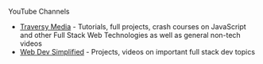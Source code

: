 YouTube Channels

- [Traversy Media](https://www.youtube.com/user/TechGuyWeb) - Tutorials, full projects, crash courses on JavaScript and other Full Stack Web Technologies as well as general non-tech videos
- [Web Dev Simplified](https://www.youtube.com/channel/UCFbNIlppjAuEX4znoulh0Cw) - Projects, videos on important full stack dev topics
